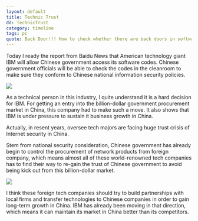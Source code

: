 ```yaml
---
layout: default
title: Technic Trust
dd: TechnicTrust
category: timeline
tags: pc
quote: Back Door!!! How to check whether there are back doors in software? Code Review? It's Technic Trust issue, and it will become a obstruction of technic development.
---
```

Today I ready the report from Baidu News that American technology giant IBM will allow Chinese government access its software codes. Chinese government officials will be able to check the codes in the cleanroom to make sure they conform to Chinese national information security policies.   

<img src="http://www.v3.co.uk/IMG/275/167275/padlock-security-protection-hacking-540x334.jpg?1384243708"/>

As a technical person in this industry, I quite understand it is a hard decision for IBM. For getting an entry into the billion-dollar government procurement market in China, this company had to make such a move.  It also shows that IBM is under pressure to sustain it business growth in China.

Actually, in resent years, oversee tech majors are facing huge trust crisis of Internet security in China.  

Stem from national security consideration, Chinese government has already begin to control the procurement of network products from foreign company, which means almost all of these world-renowned tech companies has to find their way to re-gain the trust of Chinese government to avoid being kick out from this billion-dollar market.

<img src="http://malay.cri.cn/mmsource/images/2013/08/08/sinuodeng2.jpg"/>

I think these foreign tech companies should try to build partnerships with local firms and transfer technologies to Chinese companies in order to gain long-term growth in China. IBM has already been moving in that direction, which means it can maintain its market in China better than its competitors.

